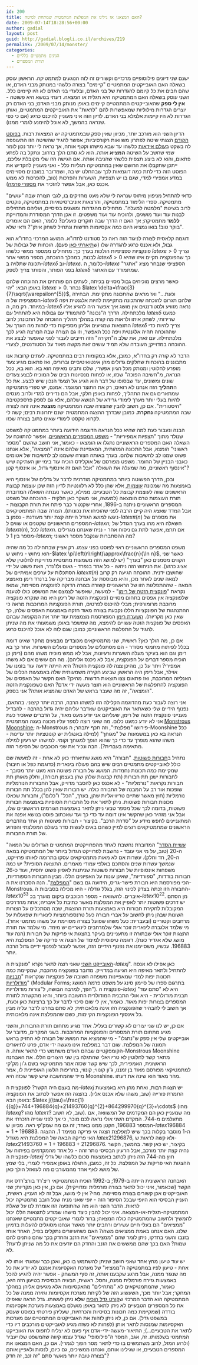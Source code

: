 ```yaml
---
id: 200
title: האם המצאנו או גילינו את המפלצת המתמטית שמתחת למיטה?
date: 2009-07-14T18:28:56+00:00
author: gadial
layout: post
guid: http://gadial.blogli.co.il/archives/219
permalink: /2009/07/14/monster/
categories:
  - הגיגים מתמטיים כלליים
  - תורת המספרים
---
```

ישנם שני דיונים פילוסופיים מרכזיים וקשורים זה לזה הנוגעים למתמטיקה. הראשון עוסק בשאלה האם האובייקטים המתמטיים "קיימים" בצורה כלשהי במנותק מבני האדם, או שהם חבים את כל קיומם להגדרות של בני האדם, ובלעדי בני האדם לא היו קיימים כלל. השני עוסק בשאלה האם המתמטיקה היא תגלית או המצאה. דעתי בנושא היא פשוטה - **אין לי ספק** שהאובייקטים המתמטיים קיימים באופן מנותק מבני האדם; בני האדם רק יוצרים הגדרות מילוליות שמאפשרות להם "לראות" את האובייקטים המתמטיים, ואותן הגדרות לא היו קיימות אלמלא בני האדם. לדיון הזה איני מעוניין להיכנס כרגע (אם כי כפי שנראה בהמשך, לא אוכל להימנע לגמרי ממנו).

הדיון השני הוא מורכב יותר, מכיוון שאין ספק שבמתמטיקה יש המצאות רבות. [בפוסט הקודם](http://www.gadial.net/?p=199) הצגתי שיטה לפתרון משוואות רקורסיביות; אפשר להגיד שהשיטה הזו התעופפה לה בשקט ב[עולם אידאות](http://he.wikipedia.org/wiki/%D7%A4%D7%9C%D7%90%D7%98%D7%95%D7%A0%D7%99%D7%96%D7%9D) כלשהו עד שבא מישהו וקטף אותה, אך נראה לי יותר נכון לומר שמי שחשב על השיטה **המציא** אותה. הוא לא סתם הלך ברחוב ונתקל בה לפתע פתאום, והוא לא ביצע תצפית כלשהי שהניבה אותה. אם הגישה הזו שלי מקובלת עליכם, ייתכן שתקבלו את הרושם שאין במתמטיקה תגליות כלל - ואני מעוניין להקדיש את הפוסט הזה כדי לתת כמה דוגמאות לכך שבהחלט יש בה, ושמדובר במובנים מסויימים במדע אמפירי למדי, שגם בו יש תצפיות, השערות והפרכות (טוב, להפרכות לא ממש אכנס כאן, אבל אפשר להזכיר את [מספרי פרמה](http://www.gadial.net/?p=184)).

כדאי להתחיל מניפוץ מיתוס שנראה לי שלא מעט מחזיקים בו, לגבי הצורה שבה "עושים" מתמטיקה. ספרי הלימוד במתמטיקה, והרצאות אוניברסיטאיות במתמטיקה, נוקטים לרוב בשיטת "מלמטה למעלה". מתחילים מהגדרות ומושגים בסיסיים, ועליהם מתחילים לבנות עוד ועוד מושגים, ולהוכיח עוד ועוד משפטים. זו אכן הדרך המסודרת והמדוייקת **ללמד** מתמטיקה; אך האם זו הדרך שבה חוקרים פועלים? כלומר, האם הם אומרים "בוקר טוב! בואו נמציא היום כמה אקסיומות חדשות ונתחיל לשחק איתן"? ודאי שלא.

דוגמה קלאסית לצורה לניגוד הזה ראה כל סטודנט לחדו"א. המושג המרכזי בחדו"א הוא גבול, ולא אכנס כרגע להגדרה שלו (ש[תיארתי כאן](http://www.gadial.net/?p=139) פעם). הוכחות של גבולות של פונקציות ספציפיות הולכות בערך כך: מתחילים ממספר ממשי כלשהו $latex \varepsilon>0$ וצריך לבנות, במהלך ההוכחה, מספר ממשי אחר $latex \delta>0$ כך שהפונקציה תקיים איזו שהיא תכונה שתלויה ב-$latex \delta$ וב-$latex \varepsilon$. כלומר, ה-$latex \varepsilon$ הספציפי שנבחר מציג "אתגר" בפני הפותר, והפותר צריך לספק $latex \delta$ שמתמודד עם האתגר.

כאשר מרצים מוכיחים גבול מסויים בכיתה, לעתים הם פותחים את ההוכחה שלהם באופן הבא: "יהי $latex \varepsilon>0$. נבחר $latex \delta=\frac{3}{7}\sqrt{\varepsilon^{5}}$, וכעת&#8230;" ואז מראים שהתכונה מתקיימת. הבחירה הספציפית של ה-$latex \delta$ שלהם תגרום להוכחה שהתכונה מתקיימת להיות אלגנטית ויפה במיוחד. רק מה, ה-$latex \delta$ נראה מזוויע ולסטודנטים אין מושג איך אפשר היה להגיע אליו מלכתחילה. הדרך ה"נכונה" להתמודד עם גבולות היא להתחיל עם $latex \delta$ כמעט שרירותי, לשחק איתו ולראות מה קורה במהלך תהליך ההוכחה של התכונה; לרוב התוצאות שמגיעים אליהן מספיקות כדי לזהות מה הערך של $latex \delta$ צריך להיות כדי שההוכחה תהיה אלגנטית ויפה ככל האפשר, וזו גם הצורה שבה המרצה הגיע לכך מלכתחילה. עם זאת, את שלב ה"חקירה" הזה חייבים לעבור לפני שאפשר לבצע את ההוכחה במדוייק; העובדה שלא תמיד עושים זאת מקשה מאוד על הסטודנטים, לצערי.

הדבר לא קורה רק בחדו"א, כמובן, אלא במקומות רבים במתמטיקה. לעתים קרובות אנו מתבוננים בהוכחות שחלקים גדולים מהן אינטואיטיביים וברורים, ואז פתאום מגיע צעד מופרע לחלוטין ומנותק מכל הגיון אפשרי, שלכו ותבינו מאיפה הוא בא. הוא בא, ככל הנראה, מ"חשיבה הפוכה" שכזו, או לפחות מנסיונות רבים של המוכיח לבצע צעדים שונים ומשונים, עד שבסופו של דבר הוא הגיע אל הצעד הנכון שיש לבצע. את כל ה**תהליך** הזה אנחנו לא רואים; רק את התוצר המוגמר. אמנם, יש ספרי מתמטיקה שמתארים גם את התהליך, לפחות באופן חלקי, אבל הם נדירים למדי ולרוב מנסים להיות בעלי יותר מערך לימודי גרידא של הנושא שלהם, אלא גם לספק פרספקטיבה "היסטורית". אם כן, חשוב להבין שהצורה שבה המתמטיקה **מוצגת** אינה זהה לצורה שבה המתמטיקה **נחקרת**. כמובן שבדרך ההצגה המתמטית ישנם יתרונות רבים; קשה לי לקרוא טקסט לימודי שאינו כתוב בצורה שכזו.

הבנה ונעבור כעת למה שהיא ככל הנראה הדוגמה הידועה ביותר במתמטיקה למשפט שנולד מתוך "תצפיות אמפיריות" - [משפט המספרים הראשוניים](http://he.wikipedia.org/wiki/%D7%9E%D7%A9%D7%A4%D7%98_%D7%94%D7%9E%D7%A1%D7%A4%D7%A8%D7%99%D7%9D_%D7%94%D7%A8%D7%90%D7%A9%D7%95%D7%A0%D7%99%D7%99%D7%9D). אפשר להתווכח על השאלה האם המספרים הראשוניים נתגלו או הומצאו - כאמור, אני חושב שהשם "מספר ראשוני" הומצא, אבל התכונה המהותית, המאפיינת שלהם אינה "המצאה", אלא אנחנו פשוט שמנו לב לחשיבות שלהם. בערך באותה הצורה ששמנו לב לחשיבות של אטומים כאבני הבניין של החומר. משפט מפורסם של אוקלידס הוכיח עוד בימי יוון העתיקה שיש אינסוף ראשוניים, מה שמעלה את השאלה "אבל האם זה אינסוף גדול, או אינסוף קטן"?

ובכן, הדרך הפשוטה ביותר במתמטיקה מודרנית לדבר על גדלים של אינסוף היא באמצעות מה שמכונה [עוצמות](http://www.gadial.net/?p=50), אלא שהן כלל לא רלוונטיות לדיון הזה שכן עוצמת קבוצת הראשונים שווה לעוצמת קבוצת כל הטבעיים. ממילא, כאשר נענתה השאלה המדוברת תורת העוצמות טרם הומצאה (למעשה, אני משקר כאן חלקית - ההוכחה של משפט המספרים הראשוניים ניתנה ב-1896, אחרי שקנטור כבר פיתח את תורת הקבוצות - אבל המדד שאציג היה קיים הרבה לפני שהוכיחו את נכונותו). הצורה שבה המתמטיקאים ניגשו למושג הגודל הייתה קצת יותר מעודנת - נסמן ב-$latex \pi\left(n\right)$ את מספרם של המספרים הראשוניים שקטנים או שווים ל-$latex n$; השאלה היא מהו בערך הגודל של $latex \pi\left(n\right)$, לכל $latex n$. אם תרצו, אפשר לתת גם ניסוח אחר - נניח שאנחנו מגרילים מספר בין 1 ל-$latex n$; מה ההסתברות שנקבל מספר ראשוני?

משפט המספרים הראשוניים ראוי לפוסט בפני עצמו. רק אציין שבתחילה כל מה שהיה הוא ניחוש - ניחוש ש-$latex \pi\left(n\right)\approx\frac{n}{\ln n}$, כאשר שני הקווים מסמנים כאן "בערך" (יש למושג הזה משמעות מתמטית מדוייקת לחלוטין שלא אציג כרגע). את הניחוש הזה ניחשו - כל אחד בנפרד - גאוס ולז'נדר, וזאת פשוט על ידי הסתכלות על ערכים אמיתיים של $latex \pi\left(n\right)$ שחושבו ידנית. ההוכחה הגיעה רק קרוב למאה שנים לאחר מכן, והיא מבוססת על אבחנה מבריקה של ברנרד רימן מאמצע המאה - שההתפלגות הזו של הראשוניים קשורה בצורה הדוקה לפונקציה מסויימת, שמאז נקראת "[פונקצית הזטה של רימן](http://he.wikipedia.org/wiki/%D7%A4%D7%95%D7%A0%D7%A7%D7%A6%D7%99%D7%99%D7%AA_%D7%96%D7%98%D7%90_%D7%A9%D7%9C_%D7%A8%D7%99%D7%9E%D7%9F)" - למעשה, שאפשר לצמצם את המשפט כולו לטענה שלפונקציה אין אפסים בתחום מסויים (פונקצית הזטה של רימן היא מה שנקרא פונקציה מרוכבת מרומורפית; מבלי להיכנס לפרטים, תורת הפונקציות המרוכבות מראה כי ההתנהגות של הפונקציות הללו נקבעת בצורה מאוד חזקה באמצעות האפסים שלהן, כך שאין כאן מקריות). [השערת רימן](http://he.wikipedia.org/wiki/%D7%94%D7%A9%D7%A2%D7%A8%D7%AA_%D7%A8%D7%99%D7%9E%D7%9F) המפורסמת מצמצמת עוד יותר את המקומות שבהם האפסים של פונקצית הזטה עשויים להימצא, מה שמשפר באופן משמעותי את מה שניתן להגיד על התפלגות הראשוניים; כמובן שגם לזה לא אוכל להיכנס כרגע.

אם כן, מה הולך כאן? ראשית, שני מתמטיקאים מכובדים מבצעים מחקר שאינו דומה בכלל לפיתוח מתמטי מסודר - הם מסתכלים על מספרים ומעלים השערות. אחר כך בא רימן וגם הוא בעיקר מעלה השערות ורעיונות, אבל לא ממש מוכיח משהו מהם (רימן כן הוכיח מספר דברים על הפונקציה, אבל לא ניכנס אליהם). מה הם עושים אם לא משהו אמפירי? ויתר על כן, מהיכן צצה לה פונקצית הזטה? היא הייתה ידועה עוד בזמנו של אוילר, אבל רימן היה הראשון שביצע חקירה משמעותית שלה באמצעות הכלים של האנליזה המרוכבת, ואז פתאום צצו תוצאות חדשות. מהיכן? האם הקשר של האפסים של הפונקציה להתפלגות של הראשוניים הוא תוצר מעשה ידי אדם? האם כשפונקצית הזטה "הומצאה", זה מה שעבר בראש של האדם שהמציא אותה? אני בספק.

אני רוצה לעבור כעת מהדוגמה הקלילה הזו למשהו הרבה, הרבה יותר קיצוני. בהתאם, נפנוף הידיים שלי כשאתאר את האובייקטים שאדבר עליהם יהיה גדול בהרבה - להבדיל מענייני פונקצית הזטה של רימן, שעליהם אני יודע מעט מאוד, על הדברים שאזכיר כעת אני לא יודע כמעט כלום. מה שאני רוצה לספר עליו מכונה בעגה המתמטית [Monstrous Moonshine](http://en.wikipedia.org/wiki/Monstrous_moonshine); ה-Monstrous פירושו "מפלצתי", וזה תכף יתבהר; ה-Moonshine ככל הנראה בא כאן במשמעות של "מגוחך" (למילה באנגלית יש קונוטציות יותר עדינות - משהו שהוא מופרך עד כדי כך שהוא הופך למגוחך וקומי. למישהו יש רעיון למילה מתאימה בעברית?). הבה ונכיר את שני הכוכבים של הסיפור הזה.

נתחיל ב[חבורות פשוטות](http://he.wikipedia.org/wiki/%D7%97%D7%91%D7%95%D7%A8%D7%94_%D7%A4%D7%A9%D7%95%D7%98%D7%94). "חבורה" היא מושג שתיארתי כאן לא אחת - זה למעשה שם כולל לאובייקטים מתמטיים רבים שיש בהם פעולה בינארית (כדוגמת כפל או חיבור) שמקיימת כמה תכונות נחמדות. המושג של חבורה פשוטה הוא מעט יותר מסובך - לחבורות ישנן תת חבורות (תת קבוצות שלהן שהן בעצמן חבורה), וחלק מאותן תת חבורות נקראות "נורמליות" - לא אכנס כאן להסבר מדוייק, אבל החבורות הנורמליות שופכות אור רב על המבנה של החבורה כולה. יש חבורות שאין להן בכלל תת חבורות נורמליות (חוץ מאשר שתיים טריוויאליות שהן, בערך, "הכל" ו"כלום"), וחבורות שכאלו מכונות חבורות פשוטות. ניתן לתאר את כל החבורות הסופיות באמצעות חבורות פשוטות, בדומה לכך שכל מספר טבעי ניתן לתאר באמצעות הגורמים הראשוניים שלו, אבל אני מזהיר כאן שהקשר אינו דומה עד כדי כך ועד שאכתוב פוסט בנושא אפנה את המתעניינים לחפש מידע על "סדרת הרכב". בקיצור - חבורות פשוטות הן אחד מהדברים הראשונים שמתמטיקאים רוצים למיין כשהם באים לעשות סדר בעולם המפלצתי והפרוע של תורת החבורות.

"[עשיית הסדר](http://he.wikipedia.org/wiki/%D7%9E%D7%A9%D7%A4%D7%98_%D7%94%D7%9E%D7%99%D7%95%D7%9F_%D7%9C%D7%97%D7%91%D7%95%D7%A8%D7%95%D7%AA_%D7%A4%D7%A9%D7%95%D7%98%D7%95%D7%AA_%D7%A1%D7%95%D7%A4%D7%99%D7%95%D7%AA)" המדוברת נחשבת לאחד מהפרוייקטים המתמטיים הגדולים של המאה ה-20 (טוב, על מי אני עובד - נחשבת לפרוייקט הגדול ביותר של המתמטיקה במאה ה-20, חד וחלק). עשרות אם לא מאות מתמטיקאים עסקו בתרומה לאותו פרוייקט, שנמשך עשרות שנים והסתכם באלפי עמודי מאמרים. התוצאה הסופית? יש כמה משפחות אינסופיות של חבורות פשוטות שניתנות לאפיון פשוט יחסית, ועוד כ-26 חבורות בודדות, "ספורדיות", שאינן עונות על האפיונים הללו. מבין החבורות הספורדיות, הכי מפורסמת היא חבורת פישר-גריס, הידועה גם בשם "[המפלצת](http://en.wikipedia.org/wiki/Monster_group)". הנה הסברנו את ה-Monstrous. החבורה הזו זכתה בצדק לכינוי הזה, בגלל גודלה - היא מכילה בסביבות ה-$latex 10^{53}$ איברים. להשוואה - מספר הכוכבים ביקום מוערך בכ-$latex 10^{22}$. מן הסתם יש דרכים פשוטות יותר לאפיין את המפלצת מאשר כתיבת כל איבריה; אחת מהדרכים המקובלות לחקירת חבורות היא באמצעות תורת ההצגות, שבה מסתכלים על הצורות השונות שבהן ניתן לחשוב על אברי חבורה כעל טרנספורמציות לינאריות שפועלות על מרחבים וקטוריים (ובעברית: כעל משהו שפועל בצורה מסויימת על משהו מתמטי אחר). מי שלמד אלגברה לינארית זוכר אולי שלמרחבים לינאריים יש מימד. מי שלמד את תורת ההצגות זוכר אולי שבתורה זו מתעניינים בעיקר בהצגות אי פריקות של חבורות (הנה עוד מושג שלא אגדיר כעת). דוגמה טיפוסית למימד של הצגה אי פריקה של המפלצת היא 196883. עכשיו, משסיימנו את נפנוף הידיים הזה, אפשר לעבור לנפנוף ידיים גדול הרבה יותר.

[האובייקט השני](http://en.wikipedia.org/wiki/J-invariant) שאני רוצה לתאר נקרא "פונקצית ה-$latex j$". כאן אפילו לא אנסה להתחיל ולתאר מאיפה היא הגיעה במדוייק. מדובר בפונקציה מרוכבת, שמקיימת כמה תכונות יפות למדי שמאפיינות משפחה חשובה של פונקציות שנקראות "[תבניות מודולריות](http://he.wikipedia.org/wiki/%D7%AA%D7%91%D7%A0%D7%99%D7%AA_%D7%9E%D7%95%D7%93%D7%95%D7%9C%D7%A8%D7%99%D7%AA)" (Modular Forms; בתרגום ספרו של סיימון סינג על משפט פרמה המושג הפך, למרבה הבושה, ל"צורות מודולריות"). פונקצית ה-$latex j$ היא לא "סתם עוד" תבנית מודולרית - היא אולי התבנית המודולרית החשובה ביותר, והיא מתקשרת לתורת המספרים בצורות יפות מאוד. כאמור, אין לי שום סיכוי לדבר על כך ברצינות כאן וכעת, אך חשוב לי להבהיר שהפונקציה הזו אינה מלאכותית; לא סתם בחרנו לדבר עליה מבין כל אינסוף הפונקציות הקיימות, כשם שהמפלצת אינה מלאכותית.

אם כן, יש לנו שני יצורים לא קשורים בעליל. אחד מגיע מתחום תורת החבורות, והשני מגיע מתחום תורת המספרים והפונקציות המרוכבות. בשני המקרים, מדובר על אובייקטים שלי אין ספק ש"נתגלו" - מי שהמציא את המושג של חבורה לא החזיק בראש תמונה של המפלצת. שום דבר במפלצת אינו מעשה ידי אדם, פרט לתיאורים הקומפקטיים שבהם האדם משתמש כדי לתאר אותה. ה-Monstrous Moonshine מתאר קשר לחלוטין לא טריוויאלי שהתגלה בין שני היצורים הללו. את האבחנה הראשונית, האמפירית, לכך שיש קשר שכזה אמר מתמטיקאי בשם ג'ון מק'קי למתמטיקאי מפורסם מאוד בן זמננו, ג'ון קונווי; קונווי, בחריפות הלשון האופיינית לו, אמר מייד שהמחשבה שיש קשר שכזה היא Moonshine. מהר מאוד הוא שינה את דעתו.

מה בעצם היה הקשר? לפונקצית ה-$latex j$ יש הצגות רבות, ואחת מהן היא באמצעות התמרת פורייה (שוב, משהו שלא אכנס אליו). בהצגה הזו אפשר לכתוב את הפונקציה באופן הבא: $latex j(\tau)=\frac{1}{{q}}+744+196884{q}+21493760{q}^{2}+864299970{q}^{3}+\cdots$ (מהו $latex q$? מהו $latex \tau$? שוב, לא חשוב). מה שמעניין כאן הם המקדמים של המשוואה, אם מתעלמים מ-744. המקדם השני אולי נראה לכם מוכר, כי אך לפני שנייה הזכרתי את המספר 196883, הקטן ממנו באחד; זה גם מה שמק'קי ראה. מכיוון ש-$latex 196884=1+196883$. ה-1 מוסבר בקלות בכך שיש למפלצת הצגה אי פריקה ממימד 1. ההצגה האי פריקה הבאה של המפלצת היא מגודל $latex 21296876$, ולא קשה לראות ש-$latex 21493760=1+196883+21296876$. בקיצור, יש כאן קשר. בהמשך, הקשר נהיה קצת יותר מורכב, אבל הרעיון הבסיסי נותר זהה - כל אחד מהמקדמים בפיתוח של פונקצית ה-$latex j$ חוץ מה-744 הזה ניתן לכתוב באמצעות סכום כלשהו של גדלי ההצגות האי פריקות של המפלצת. כל זה, כמובן, התגלה באופן אמפירי לגמרי, בלי שמץ של מושג לאף אחד מהמעורבים מה לעזאזל הולך כאן.

האבחנה הראשונית הייתה ב-1979; ב-1992 הוכיח המתמטיקאי ריצ'רד בורצ'רדס את הקשר (שכאמור, איני יכול לתאר בצורה פורמלית ומדוייקית). אם כן, אין כאן מקריות; שני האובייקטים אכן קשורים בצורה מסויימת. מהי? אין לי מושג, אבל זה לא העניין. ראשית, העניין הבסיסי הוא היופי שבכל הסיפור הזה - יופי שאני מניח שכל חובב מתמטיקה יכול לראות. הדבר השני הוא מה שהתופעה הזו אומרת לנו על שאלת המתמטיקה-תגלית-או-המצאה. איני יכול להבין כיצד מישהו שמודע לתוצאות הללו יכול להמשיך ולחשוב שהמתמטיקה כולה המצאה; ברור לגמרי שאובייקטים מתמטיים שאנחנו "ממציאים" הם בעלי חיים עשירים ורחבים יותר מאשר אנחנו מסוגלים להעלות בדמיון שלנו. האם אנחנו באמת ממציאים משהו? האם כשהעיוורים נתקלים בפיל, האחד אוחז בזנבו והשני בחדקו, ניתן לומר שהם "ממציאים" את הזנב והחדק בכך שהם נותנים להם שמות? האם בכך שהם ממששים את הזנב והחדק הם יודעים את כל מה שניתן לדעת? לא.

יש עוד טיעון מחץ אחד שאני חושב שניתן להשתמש בו כאן, ואכן כבר שמעתי אותו לא אחת - טיעון לפיו במתמטיקה ה"ממציא" של מערכת האקסיומות אמנם לא יודע את כל מה שנגזר ממנה, אבל מרגע שקבענו אותה, זה סוף המשחק - אפשר יהיה להגיע להכל באמצעות גזירה פורמלית ממנה, וחסל. ראשית, הבעיה הבסיסית בטיעון הזה היא, כאמור, שהמתמטיקאים לא "מתחילים" מהאקסיומות אלא מגיעים אליהן במהלך המחקר; אבל יותר מכך, השעשוע הזה של לקיחת מערכת אקסיומות וגזירה ממנה של כל המתמטיקה הוא הדבר המרכזי ש[קורט גדל הוכיח](http://www.gadial.net/?p=192) ש**לא** ניתן לעשותו. גדל הראה שאפילו את כל המספרים הטבעיים לא ניתן לתאר באופן מושלם באמצעות מערכת אקסיומות בודדה (שמקיימת כמה תכונות בסיסיות והכרחיות, שעליהן פירטתי בפוסט שעסק במשפט גדל). אם כן, לא ניתן לזהות את האובייקטים המתמטיים עם מערכות האקסיומות שמנסות לתאר אותן (לפחות לא כשזה מגיע לאובייקטים מורכבים דיו כדי לתאר את הטבעיים&#8230;); התיאור-מעשה-ידי-אדם אף פעם לא יצליח לתפוס את האובייקט המתמטי בשלמותו. זה, אגב, המסר ה"פילוסופי" שגדל עצמו קיווה שהמשפט שלו יעביר (ולרוע המזל, לרוב משתמשים בו כדי לתאר מסר הפוך לגמרי). אם כן, האם המצאנו את המספרים הטבעיים, או שגילינו אותם, ואנחנו ממשיכים, גם כיום, לנסות ולאפיין אותם בצורה טובה יותר מאשר סתם "זה זנב, זה חדק"?